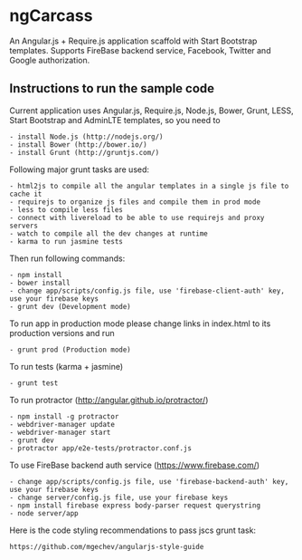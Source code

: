 # ngCarcass
An Angular.js + Require.js application scaffold with Start Bootstrap templates.
Supports FireBase backend service, Facebook, Twitter and Google authorization.

Instructions to run the sample code
-----------------------------------

Current application uses Angular.js, Require.js, Node.js, Bower, Grunt, LESS, Start Bootstrap and AdminLTE templates, so you need to 

	- install Node.js (http://nodejs.org/)
	- install Bower (http://bower.io/)
	- install Grunt (http://gruntjs.com/)

Following major grunt tasks are used:

	- html2js to compile all the angular templates in a single js file to cache it
	- requirejs to organize js files and compile them in prod mode
	- less to compile less files
	- connect with livereload to be able to use requirejs and proxy servers
	- watch to compile all the dev changes at runtime
	- karma to run jasmine tests

Then run following commands:

	- npm install
	- bower install
	- change app/scripts/config.js file, use 'firebase-client-auth' key, use your firebase keys
	- grunt dev (Development mode)

To run app in production mode please change links in index.html to its production versions and run

	- grunt prod (Production mode)

To run tests (karma + jasmine)

	- grunt test

To run protractor (http://angular.github.io/protractor/)

	- npm install -g protractor
	- webdriver-manager update
	- webdriver-manager start
	- grunt dev
	- protractor app/e2e-tests/protractor.conf.js

To use FireBase backend auth service (https://www.firebase.com/)
	
	- change app/scripts/config.js file, use 'firebase-backend-auth' key, use your firebase keys
	- change server/config.js file, use your firebase keys
	- npm install firebase express body-parser request querystring
	- node server/app

Here is the code styling recommendations to pass jscs grunt task:

	https://github.com/mgechev/angularjs-style-guide



